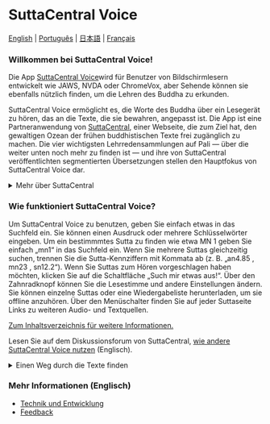 # SuttaCentral Voice
[English](https://sc-voice.github.io/sc-voice/en/Home-EN)  |  [Português](https://sc-voice.github.io/sc-voice/pt/Home-PT)  |  [日本語](https://sc-voice.github.io/sc-voice/ja/Home-JA)  |  [Français](https://sc-voice.github.io/sc-voice/fr/Home-FR)

### Willkommen bei SuttaCentral Voice! 

Die App <a href="https://voice.suttacentral.net" target="_blank">SuttaCentral Voice</a>wird für Benutzer von Bildschirmlesern entwickelt wie JAWS, NVDA oder ChromeVox, aber Sehende können sie ebenfalls nützlich finden, um die Lehren des Buddha zu erkunden.

SuttaCentral Voice ermöglicht es, die Worte des Buddha über ein Lesegerät zu hören, das an die Texte, die sie bewahren, angepasst ist. Die App ist eine Partneranwendung von <a href="https://suttacentral.net" target="_blank">SuttaCentral</a>, einer Webseite, die zum Ziel hat, den gewaltigen Ozean der frühen buddhistischen Texte frei zugänglich zu machen. Die vier wichtigsten Lehrredensammlungen auf Pali — über die weiter unten noch mehr zu finden ist — und ihre von SuttaCentral veröffentlichten segmentierten Übersetzungen stellen den Hauptfokus von SuttaCentral Voice dar.

<details>
<summary>Mehr über SuttaCentral</summary>

<ul>
<li><a href="https://sc-voice.github.io/dhammaregen/docs/uber-suttacentral/uber-suttacentral" target="_blank">Über SuttaCentral</a></li>
<li><a href="https://sc-voice.github.io/dhammaregen/docs/uber-suttacentral/einfuhrung-sc" target="_blank">Einführung zu SuttaCentral</a></li>
<li><a href="https://sc-voice.github.io/dhammaregen/docs/uber-suttacentral/methodik-sc" target="_blank">SuttaCentrals Methodik</a></li>
<li><a href="https://sc-voice.github.io/dhammaregen/docs/uber-suttacentral/nummerierung-sc" target="_blank">SuttaCentrals Nummerierungssystem</a></li>
<li><a href="https://sc-voice.github.io/dhammaregen/docs/uber-suttacentral/abkurzungen" target="_blank">Von SuttaCentral benutzte Abkürzungen</a></li>
<li><a href="https://sc-voice.github.io/dhammaregen/docs/uber-suttacentral/sprachen-sc" target="_blank">Sprachen auf SuttaCentral</a></li>
<li><a href="https://sc-voice.github.io/dhammaregen/docs/uber-suttacentral/wurdigung" target="_blank">Würdigung</a></li>
<li><a href="https://sc-voice.github.io/dhammaregen/docs/uber-suttacentral/lizenzen" target="_blank">Lizenzen</a></li>
<li><a href="https://sc-voice.github.io/dhammaregen/docs/uber-suttacentral/herunterladen" target="_blank">Zum Herunterladen</a></li>
<li><a href="https://sc-voice.github.io/dhammaregen/docs/uber-suttacentral/spenden-sc" target="_blank">Spenden</a></li>
</ul>

</details>

### Wie funktioniert SuttaCentral Voice?

Um SuttaCentral Voice zu benutzen, geben Sie einfach etwas in das Suchfeld ein. Sie können einen Ausdruck oder mehrere Schlüsselwörter eingeben. Um ein bestimmmtes Sutta zu finden wie etwa MN 1 geben Sie einfach „mn1“ in das Suchfeld ein. Wenn Sie mehrere Suttas gleichzeitig suchen, trennen Sie die Sutta-Kennziffern mit Kommata ab (z. B. „an4.85 <span aria-label="Komma"> </span><span aria-hidden="true">,</span> mn23 <span aria-label="Komma"> </span><span aria-hidden="true">,</span> sn12.2“). Wenn Sie Suttas zum Hören vorgeschlagen haben möchten, klicken Sie auf die Schaltfläche „Such mir etwas aus!“. Über den Zahnradknopf können Sie die Lesestimme und andere Einstellungen ändern. Sie können einzelne Suttas oder eine Wiedergabeliste herunterladen, um sie offline anzuhören. Über den Menüschalter finden Sie auf jeder Suttaseite Links zu weiteren Audio- und Textquellen.

[Zum Inhaltsverzeichnis für weitere Informationen.](https://sc-voice.github.io/dhammaregen/docs/uber-voice/voice-inhalt)

Lesen Sie auf dem Diskussionsforum von SuttaCentral, <a href="https://discourse.suttacentral.net/t/how-do-you-use-suttacentral-voice/12384" target="_blank">wie andere SuttaCentral Voice nutzen</a> (Englisch).

<details>
<summary>Einen Weg durch die Texte finden</summary>

Auf SuttaCentral finden Sie allgemeine Einführungen zu den drei Abschnitten des Palikanon, in denen die Texte überliefert sind: 

<ul>
<li><a href="https://suttacentral.net/discourses" target="_blank">Introduction to the Discourses</a></li>
<li><a href="https://suttacentral.net/vinaya" target="_blank">Introduction to the Monastic Law</a></li>
  <li><a href="https://suttacentral.net/abhidhamma" target="_blank">Introduction to the Abhidhamma</a></li>
</ul>

Ebenso gibt es auf SuttaCentral umfangreiche Leitfäden zu den Palisammlungen, die zahlreiche Einzelheiten und Feinheiten ausführlich behandeln:

<ul>
<li><a href="https://sc-voice.github.io/dhammaregen/docs/uber-palisuttas/leitfaden-palisuttas" target="_blank">Ein Leitfaden zu den Pali-Suttas</a></li>
<li><a href="https://suttacentral.net/dn-guide-sujato" target="_blank">The Long Discourses: Dhamma as literature and compilation</a></li>
<li><a href="https://suttacentral.net/mn-guide-sujato" target="_blank">The Middle Discourses: conversations on matters of deep truth</a></li>
<li><a href="https://suttacentral.net/sn-guide-sujato" target="_blank">The Linked Discourses: the blueprint for Buddhist philosophy</a></li>
<li><a href="https://suttacentral.net/an-guide-sujato" target="_blank">The Numbered Discourses: things that are useful every day</a></li>
</ul>

Die folgenden Indexe sowie ein Pali-Glossar können ebenfalls helfen, das zu finden, was Sie suchen:

<ul>
<li><a href="https://suttacentral.net/subjects" target="_blank">Index of Subjects</a></li>
<li><a href="https://suttacentral.net/similes" target="_blank">Index of Similes</a></li>
<li><a href="https://suttacentral.net/names" target="_blank">Index of Names</a></li>
<li><a href="https://suttacentral.net/terminology" target="_blank">Basic Pali Terminology</a></li>
</ul>

</details>

### Mehr Informationen (Englisch)
- <a href="https://sc-voice.github.io/dhammaregen/docs/uber-voice/voice-inhalt#Technik-und-Entwicklung" target="_blank">Technik und Entwicklung</a>
- <a href="https://discourse.suttacentral.net/tags/sc-voice" target="_blank">Feedback</a>
